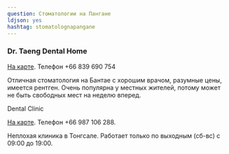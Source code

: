 ```yaml
---
question: Стоматологии на Пангане
ldjson: yes
hashtag: stomatolognapangane
---
```


### Dr. Taeng Dental Home

[На карте](https://goo.gl/maps/PzfuJ3yq6gNSxDrW6). Телефон +66 839 690 754

Отличная стоматология на Бантае с хорошим врачом, разумные цены, имеется рентген. Очень популярна у местных жителей, потому может не быть свободных мест на неделю вперед.

Dental Clinic

[На карте](https://goo.gl/maps/jd1WPUcsDqRGuKbKA). Телефон +66 987 106 288.

Неплохая клиника в Тонгсале. Работает только по выходным (сб-вс) с 09:00 до 19:00.
